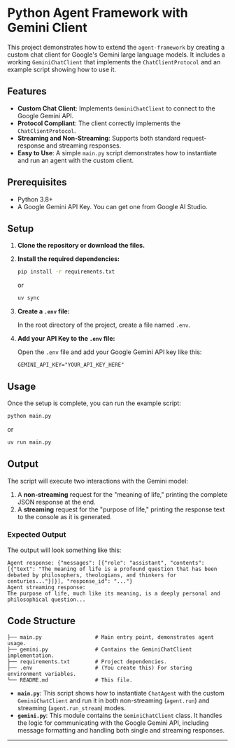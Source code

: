 # Python Agent Framework with Gemini Client

This project demonstrates how to extend the `agent-framework` by creating a custom chat client for Google's Gemini large language models. It includes a working `GeminiChatClient` that implements the `ChatClientProtocol` and an example script showing how to use it.

## Features

- **Custom Chat Client**: Implements `GeminiChatClient` to connect to the Google Gemini API.
- **Protocol Compliant**: The client correctly implements the `ChatClientProtocol`.
- **Streaming and Non-Streaming**: Supports both standard request-response and streaming responses.
- **Easy to Use**: A simple `main.py` script demonstrates how to instantiate and run an agent with the custom client.

## Prerequisites

- Python 3.8+
- A Google Gemini API Key. You can get one from Google AI Studio.

## Setup

1.  **Clone the repository or download the files.**

2.  **Install the required dependencies:**

    ```bash
    pip install -r requirements.txt
    ```
    or
    ```bash
    uv sync
    ```

3.  **Create a `.env` file:**

    In the root directory of the project, create a file named `.env`.

4.  **Add your API Key to the `.env` file:**

    Open the `.env` file and add your Google Gemini API key like this:

    ```
    GEMINI_API_KEY="YOUR_API_KEY_HERE"
    ```

## Usage

Once the setup is complete, you can run the example script:

```bash
python main.py
```
or
```bash
uv run main.py
```

## Output

The script will execute two interactions with the Gemini model:

1.  A **non-streaming** request for the "meaning of life," printing the complete JSON response at the end.
2.  A **streaming** request for the "purpose of life," printing the response text to the console as it is generated.

### Expected Output

The output will look something like this:

```
Agent response: {"messages": [{"role": "assistant", "contents": [{"text": "The meaning of life is a profound question that has been debated by philosophers, theologians, and thinkers for centuries..."}]}], "response_id": "..."}
Agent streaming response:
The purpose of life, much like its meaning, is a deeply personal and philosophical question...
```

## Code Structure

```
├── main.py                 # Main entry point, demonstrates agent usage.
├── gemini.py               # Contains the GeminiChatClient implementation.
├── requirements.txt        # Project dependencies.
├── .env                    # (You create this) For storing environment variables.
└── README.md               # This file.
```

- **`main.py`**: This script shows how to instantiate `ChatAgent` with the custom `GeminiChatClient` and run it in both non-streaming (`agent.run`) and streaming (`agent.run_stream`) modes.
- **`gemini.py`**: This module contains the `GeminiChatClient` class. It handles the logic for communicating with the Google Gemini API, including message formatting and handling both single and streaming responses.

---

